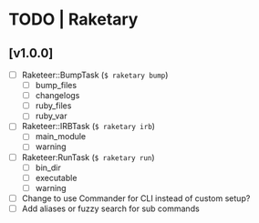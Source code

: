 # TODO | Raketary

## [v1.0.0]
- [ ] Raketeer::BumpTask (`$ raketary bump`)
    - [ ] bump_files
    - [ ] changelogs
    - [ ] ruby_files
    - [ ] ruby_var
- [ ] Raketeer::IRBTask (`$ raketary irb`)
    - [ ] main_module
    - [ ] warning
- [ ] Raketeer:RunTask (`$ raketary run`)
    - [ ] bin_dir
    - [ ] executable
    - [ ] warning
- [ ] Change to use Commander for CLI instead of custom setup?
- [ ] Add aliases or fuzzy search for sub commands

